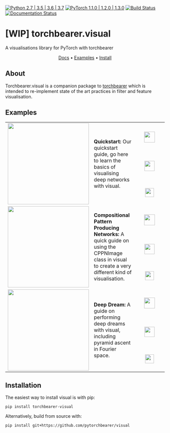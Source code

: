 [![Python 2.7 | 3.5 | 3.6 | 3.7](https://img.shields.io/badge/python-2.7%20%7C%203.5%20%7C%203.6%20%7C%203.7-brightgreen.svg)](https://www.python.org/) 
[![PyTorch 1.1.0 | 1.2.0 | 1.3.0](https://img.shields.io/badge/pytorch-1.1.0%20%7C%201.2.0%20%7C%201.3.0-brightgreen.svg)](https://pytorch.org/) 
[![Build Status](https://travis-ci.com/pytorchbearer/visual.svg?branch=master)](https://travis-ci.com/pytorchbearer/visual)
[![Documentation Status](https://readthedocs.org/projects/visual/badge/?version=latest)](https://visual.readthedocs.io/en/latest/?badge=latest)

# \[WIP\] torchbearer.visual
A visualisations library for PyTorch with torchbearer

<p align="center">
  <a href="https://visual.readthedocs.io/en/latest/">Docs</a> •
  <a href="#examples">Examples</a> •
  <a href="#install">Install</a>
</p>

<a name="about"/>

## About

Torchbearer.visual is a companion package to [torchbearer](https://github.com/ecs-vlc/torchbearer) which is 
intended to re-implement state of the art practices in filter and feature visualisation.

<a id="examples"></a>

## Examples

<table>
    <tr>
        <td rowspan="3" width="160">
            <img src="https://raw.githubusercontent.com/pytorchbearer/visual/master/docs/_static/img/quickstart.png" width="256">
        </td>    
        <td rowspan="3">
            <b>Quickstart:</b> Our quickstart guide, go here to learn the basics of visualising deep networks with visual.
        </td>
        <td align="center" width="80">
            <a href="https://nbviewer.jupyter.org/github/pytorchbearer/visual/blob/master/docs/_static/notebooks/quickstart.ipynb">
                <img src="http://www.pytorchbearer.org/assets/img/nbviewer_logo.svg" height="34">
            </a>
        </td>
    </tr>
    <tr>
        <td align="center">
            <a href="https://github.com/pytorchbearer/visual/blob/master/docs/_static/notebooks/quickstart.ipynb">
                <img src="http://www.pytorchbearer.org/assets/img/github_logo.png" height="32">
            </a>
        </td>
    </tr>
    <tr>
        <td align="center">
            <a href="https://colab.research.google.com/github/pytorchbearer/visual/blob/master/docs/_static/notebooks/quickstart.ipynb">
                <img src="http://www.pytorchbearer.org/assets/img/colab_logo.png" height="28">
            </a>
        </td>
    </tr>
    <tr>
        <td rowspan="3" width="160">
            <img src="https://raw.githubusercontent.com/pytorchbearer/visual/master/docs/_static/img/cppn.png" width="256">
        </td>    
        <td rowspan="3">
            <b>Compositional Pattern Producing Networks:</b> A quick guide on using the CPPNImage class in visual to create a very different kind of visualisation.
        </td>
        <td align="center" width="80">
            <a href="https://nbviewer.jupyter.org/github/pytorchbearer/visual/blob/master/docs/_static/notebooks/cppn.ipynb">
                <img src="http://www.pytorchbearer.org/assets/img/nbviewer_logo.svg" height="34">
            </a>
        </td>
    </tr>
    <tr>
        <td align="center">
            <a href="https://github.com/pytorchbearer/visual/blob/master/docs/_static/notebooks/cppn.ipynb">
                <img src="http://www.pytorchbearer.org/assets/img/github_logo.png" height="32">
            </a>
        </td>
    </tr>
    <tr>
        <td align="center">
            <a href="https://colab.research.google.com/github/pytorchbearer/visual/blob/master/docs/_static/notebooks/cppn.ipynb">
                <img src="http://www.pytorchbearer.org/assets/img/colab_logo.png" height="28">
            </a>
        </td>
    </tr>
    <tr>
        <td rowspan="3" width="160">
            <img src="https://raw.githubusercontent.com/pytorchbearer/visual/master/docs/_static/img/deep_dream.png" width="256">
        </td>    
        <td rowspan="3">
            <b>Deep Dream:</b> A guide on performing deep dreams with visual, including pyramid ascent in Fourier space.
        </td>
        <td align="center" width="80">
            <a href="https://nbviewer.jupyter.org/github/pytorchbearer/visual/blob/master/docs/_static/notebooks/deep_dream.ipynb">
                <img src="http://www.pytorchbearer.org/assets/img/nbviewer_logo.svg" height="34">
            </a>
        </td>
    </tr>
    <tr>
        <td align="center">
            <a href="https://github.com/pytorchbearer/visual/blob/master/docs/_static/notebooks/deep_dream.ipynb">
                <img src="http://www.pytorchbearer.org/assets/img/github_logo.png" height="32">
            </a>
        </td>
    </tr>
    <tr>
        <td align="center">
            <a href="https://colab.research.google.com/github/pytorchbearer/visual/blob/master/docs/_static/notebooks/deep_dream.ipynb">
                <img src="http://www.pytorchbearer.org/assets/img/colab_logo.png" height="28">
            </a>
        </td>
    </tr>
</table>

<a name="install"/>

## Installation

The easiest way to install visual is with pip:

`pip install torchbearer-visual`

Alternatively, build from source with:

`pip install git+https://github.com/pytorchbearer/visual`
